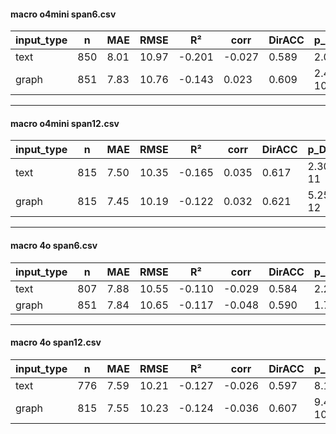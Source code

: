 #### **macro o4mini span6.csv**

| input_type | n    | MAE  | RMSE  | R²     | corr   | DirACC | p_DirACC | intercept | slope  |
| ---------- | ---- | ---- | ----- | ------ | ------ | ------ | -------- | --------- | ------ |
| text       | 850  | 8.01 | 10.97 | -0.201 | -0.027 | 0.589  | 2.07e-7  | 3.39      | -0.065 |
| graph      | 851  | 7.83 | 10.76 | -0.143 | 0.023  | 0.609  | 2.42e-10 | 3.09      | 0.059  |



------

#### **macro o4mini span12.csv**

| input_type | n    | MAE  | RMSE  | R²     | corr  | DirACC | p_DirACC | intercept | slope |
| ---------- | ---- | ---- | ----- | ------ | ----- | ------ | -------- | --------- | ----- |
| text       | 815  | 7.50 | 10.35 | -0.165 | 0.035 | 0.617  | 2.30e-11 | 3.34      | 0.080 |
| graph      | 815  | 7.45 | 10.19 | -0.122 | 0.032 | 0.621  | 5.25e-12 | 3.32      | 0.084 |



------

#### **macro 4o span6.csv**

| input_type | n    | MAE  | RMSE  | R²     | corr   | DirACC | p_DirACC | intercept | slope  |
| ---------- | ---- | ---- | ----- | ------ | ------ | ------ | -------- | --------- | ------ |
| text       | 807  | 7.88 | 10.55 | -0.110 | -0.029 | 0.584  | 2.27e-6  | 3.25      | -0.129 |
| graph      | 851  | 7.84 | 10.65 | -0.117 | -0.048 | 0.590  | 1.75e-7  | 3.49      | -0.196 |



------

#### **macro 4o span12.csv**

| input_type | n    | MAE  | RMSE  | R²     | corr   | DirACC | p_DirACC | intercept | slope  |
| ---------- | ---- | ---- | ----- | ------ | ------ | ------ | -------- | --------- | ------ |
| text       | 776  | 7.59 | 10.21 | -0.127 | -0.026 | 0.597  | 8.10e-8  | 3.77      | -0.126 |
| graph      | 815  | 7.55 | 10.23 | -0.124 | -0.036 | 0.607  | 9.48e-10 | 3.80      | -0.145 |